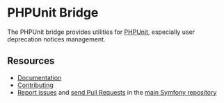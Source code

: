 PHPUnit Bridge
==============

The PHPUnit bridge provides utilities for [PHPUnit](https://phpunit.de/),
especially user deprecation notices management.

Resources
---------

 * [Documentation](https://symfony.com/doc/current/components/phpunit_bridge.html)
 * [Contributing](https://symfony.com/doc/current/contributing/index.html)
 * [Report issues](https://github.com/symfony/symfony/issues) and
   [send Pull Requests](https://github.com/symfony/symfony/pulls)
   in the [main Symfony repository](https://github.com/symfony/symfony)
